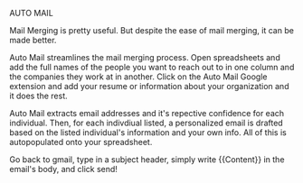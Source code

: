 AUTO MAIL

Mail Merging is pretty useful. But despite the ease of mail merging, it can be made better.

Auto Mail streamlines the mail merging process. Open spreadsheets and add the full names of the people you want to reach out to in one column and the companies they work at in another. Click on the Auto Mail Google extension and add your resume or information about your organization and it does the rest. 

Auto Mail extracts email addresses and it's repective confidence for each individual. Then, for each indivdiual listed, a personalized email is drafted based on the listed individual's information and your own info. All of this is autopopulated onto your spreadsheet.

Go back to gmail, type in a subject header, simply write {{Content}} in the email's body, and click send!
